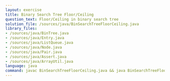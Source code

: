 ```yaml
---
layout: exercise
title: Binary Search Tree Floor/Ceiling
question_text: Floor/Ceiling in binary search tree
solution_file: /sources/java/BinSearchTreeFloorCeiling.java
library_files:
- /sources/java/BinTree.java
- /sources/java/Entry.java
- /sources/java/ListQueue.java
- /sources/java/Node.java
- /sources/java/Pair.java
- /sources/java/Assert.java
- /sources/java/ArrayUtil.java
language: java
command: javac BinSearchTreeFloorCeiling.java && java BinSearchTreeFloorCeiling
---
```

